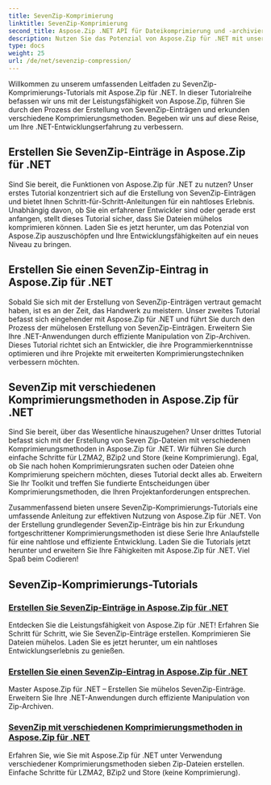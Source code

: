 ```yaml
---
title: SevenZip-Komprimierung
linktitle: SevenZip-Komprimierung
second_title: Aspose.Zip .NET API für Dateikomprimierung und -archivierung
description: Nutzen Sie das Potenzial von Aspose.Zip für .NET mit unseren SevenZip-Komprimierungs-Tutorials. Erstellen Sie mühelos SevenZip-Einträge und erkunden Sie verschiedene Komprimierungsmethoden.
type: docs
weight: 25
url: /de/net/sevenzip-compression/
---
```



Willkommen zu unserem umfassenden Leitfaden zu SevenZip-Komprimierungs-Tutorials mit Aspose.Zip für .NET. In dieser Tutorialreihe befassen wir uns mit der Leistungsfähigkeit von Aspose.Zip, führen Sie durch den Prozess der Erstellung von SevenZip-Einträgen und erkunden verschiedene Komprimierungsmethoden. Begeben wir uns auf diese Reise, um Ihre .NET-Entwicklungserfahrung zu verbessern.

## Erstellen Sie SevenZip-Einträge in Aspose.Zip für .NET

Sind Sie bereit, die Funktionen von Aspose.Zip für .NET zu nutzen? Unser erstes Tutorial konzentriert sich auf die Erstellung von SevenZip-Einträgen und bietet Ihnen Schritt-für-Schritt-Anleitungen für ein nahtloses Erlebnis. Unabhängig davon, ob Sie ein erfahrener Entwickler sind oder gerade erst anfangen, stellt dieses Tutorial sicher, dass Sie Dateien mühelos komprimieren können. Laden Sie es jetzt herunter, um das Potenzial von Aspose.Zip auszuschöpfen und Ihre Entwicklungsfähigkeiten auf ein neues Niveau zu bringen.

## Erstellen Sie einen SevenZip-Eintrag in Aspose.Zip für .NET

Sobald Sie sich mit der Erstellung von SevenZip-Einträgen vertraut gemacht haben, ist es an der Zeit, das Handwerk zu meistern. Unser zweites Tutorial befasst sich eingehender mit Aspose.Zip für .NET und führt Sie durch den Prozess der mühelosen Erstellung von SevenZip-Einträgen. Erweitern Sie Ihre .NET-Anwendungen durch effiziente Manipulation von Zip-Archiven. Dieses Tutorial richtet sich an Entwickler, die ihre Programmierkenntnisse optimieren und ihre Projekte mit erweiterten Komprimierungstechniken verbessern möchten.

## SevenZip mit verschiedenen Komprimierungsmethoden in Aspose.Zip für .NET

Sind Sie bereit, über das Wesentliche hinauszugehen? Unser drittes Tutorial befasst sich mit der Erstellung von Seven Zip-Dateien mit verschiedenen Komprimierungsmethoden in Aspose.Zip für .NET. Wir führen Sie durch einfache Schritte für LZMA2, BZip2 und Store (keine Komprimierung). Egal, ob Sie nach hohen Komprimierungsraten suchen oder Dateien ohne Komprimierung speichern möchten, dieses Tutorial deckt alles ab. Erweitern Sie Ihr Toolkit und treffen Sie fundierte Entscheidungen über Komprimierungsmethoden, die Ihren Projektanforderungen entsprechen.

Zusammenfassend bieten unsere SevenZip-Komprimierungs-Tutorials eine umfassende Anleitung zur effektiven Nutzung von Aspose.Zip für .NET. Von der Erstellung grundlegender SevenZip-Einträge bis hin zur Erkundung fortgeschrittener Komprimierungsmethoden ist diese Serie Ihre Anlaufstelle für eine nahtlose und effiziente Entwicklung. Laden Sie die Tutorials jetzt herunter und erweitern Sie Ihre Fähigkeiten mit Aspose.Zip für .NET. Viel Spaß beim Codieren!
## SevenZip-Komprimierungs-Tutorials
### [Erstellen Sie SevenZip-Einträge in Aspose.Zip für .NET](./create-sevenzip-entries/)
Entdecken Sie die Leistungsfähigkeit von Aspose.Zip für .NET! Erfahren Sie Schritt für Schritt, wie Sie SevenZip-Einträge erstellen. Komprimieren Sie Dateien mühelos. Laden Sie es jetzt herunter, um ein nahtloses Entwicklungserlebnis zu genießen.
### [Erstellen Sie einen SevenZip-Eintrag in Aspose.Zip für .NET](./create-sevenzip-entry/)
Master Aspose.Zip für .NET – Erstellen Sie mühelos SevenZip-Einträge. Erweitern Sie Ihre .NET-Anwendungen durch effiziente Manipulation von Zip-Archiven.
### [SevenZip mit verschiedenen Komprimierungsmethoden in Aspose.Zip für .NET](./sevenzip-various-compression-methods/)
Erfahren Sie, wie Sie mit Aspose.Zip für .NET unter Verwendung verschiedener Komprimierungsmethoden sieben Zip-Dateien erstellen. Einfache Schritte für LZMA2, BZip2 und Store (keine Komprimierung).